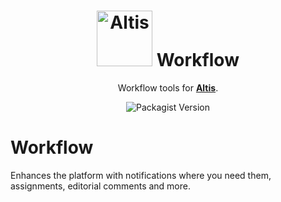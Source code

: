 <h1 align="center"><img src="https://make.hmn.md/altis/Altis-logo.svg" width="89" alt="Altis" /> Workflow</h1>

<p align="center">Workflow tools for <strong><a href="https://altisdxp.com/">Altis</a></strong>.</p>

<p align="center"><img alt="Packagist Version" src="https://img.shields.io/packagist/v/altis/workflow.svg"></p>

# Workflow

Enhances the platform with notifications where you need them, assignments, editorial comments and more.
